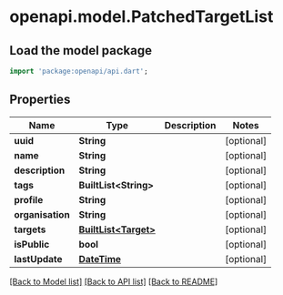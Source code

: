 # openapi.model.PatchedTargetList

## Load the model package
```dart
import 'package:openapi/api.dart';
```

## Properties
Name | Type | Description | Notes
------------ | ------------- | ------------- | -------------
**uuid** | **String** |  | [optional] 
**name** | **String** |  | [optional] 
**description** | **String** |  | [optional] 
**tags** | **BuiltList&lt;String&gt;** |  | [optional] 
**profile** | **String** |  | [optional] 
**organisation** | **String** |  | [optional] 
**targets** | [**BuiltList&lt;Target&gt;**](Target.md) |  | [optional] 
**isPublic** | **bool** |  | [optional] 
**lastUpdate** | [**DateTime**](DateTime.md) |  | [optional] 

[[Back to Model list]](../README.md#documentation-for-models) [[Back to API list]](../README.md#documentation-for-api-endpoints) [[Back to README]](../README.md)



